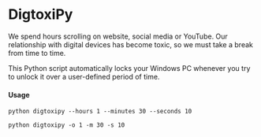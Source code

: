# DigtoxiPy

We spend hours scrolling on website, social media or YouTube.
Our relationship with digital devices has become toxic,
so we must take a break from time to time.

This Python script automatically locks your Windows PC whenever you try to 
unlock it over a user-defined period of time. 

#### Usage
`python digtoxipy --hours 1 --minutes 30 --seconds 10`

`python digtoxipy -o 1 -m 30 -s 10`
